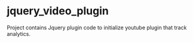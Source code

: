 jquery_video_plugin
===================

Project contains Jquery plugin code to initialize youtube plugin that track analytics.

